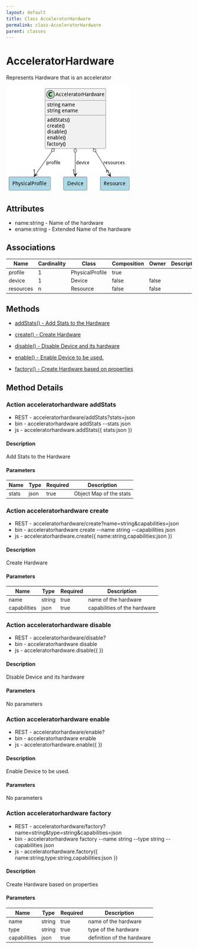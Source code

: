 ```yaml
---
layout: default
title: Class AcceleratorHardware
permalink: class-AcceleratorHardware
parent: classes
---
```


# AcceleratorHardware

Represents Hardware that is an accelerator

![Logical Diagram](./logical.png)

## Attributes

* name:string - Name of the hardware
* ename:string - Extended Name of the hardware


## Associations

| Name | Cardinality | Class | Composition | Owner | Description |
| --- | --- | --- | --- | --- | --- |
| profile | 1 | PhysicalProfile | true |  |  |
| device | 1 | Device | false | false |  |
| resources | n | Resource | false | false |  |







## Methods

* [addStats() - Add Stats to the Hardware](#action-addStats)

* [create() - Create Hardware](#action-create)

* [disable() - Disable Device and its hardware](#action-disable)

* [enable() - Enable Device to be used.](#action-enable)

* [factory() - Create Hardware based on properties](#action-factory)


<h2>Method Details</h2>
    
### Action acceleratorhardware addStats



* REST - acceleratorhardware/addStats?stats=json
* bin - acceleratorhardware addStats --stats json
* js - acceleratorhardware.addStats({ stats:json })

#### Description
Add Stats to the Hardware

#### Parameters

| Name | Type | Required | Description |
|---|---|---|---|
| stats | json |true | Object Map of the stats |




### Action acceleratorhardware create



* REST - acceleratorhardware/create?name=string&amp;capabilities=json
* bin - acceleratorhardware create --name string --capabilities json
* js - acceleratorhardware.create({ name:string,capabilities:json })

#### Description
Create Hardware

#### Parameters

| Name | Type | Required | Description |
|---|---|---|---|
| name | string |true | name of the hardware |
| capabilities | json |true | capabilities of the hardware |




### Action acceleratorhardware disable



* REST - acceleratorhardware/disable?
* bin - acceleratorhardware disable 
* js - acceleratorhardware.disable({  })

#### Description
Disable Device and its hardware

#### Parameters

No parameters



### Action acceleratorhardware enable



* REST - acceleratorhardware/enable?
* bin - acceleratorhardware enable 
* js - acceleratorhardware.enable({  })

#### Description
Enable Device to be used.

#### Parameters

No parameters



### Action acceleratorhardware factory



* REST - acceleratorhardware/factory?name=string&amp;type=string&amp;capabilities=json
* bin - acceleratorhardware factory --name string --type string --capabilities json
* js - acceleratorhardware.factory({ name:string,type:string,capabilities:json })

#### Description
Create Hardware based on properties

#### Parameters

| Name | Type | Required | Description |
|---|---|---|---|
| name | string |true | name of the hardware |
| type | string |true | type of the hardware |
| capabilities | json |true | definition of the hardware |





